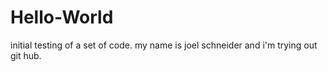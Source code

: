 # Hello-World
initial testing of a set of code. my name is joel schneider and i'm trying out git hub. 
